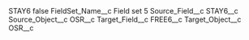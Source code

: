 <?xml version="1.0" encoding="UTF-8"?>
<CustomMetadata xmlns="http://soap.sforce.com/2006/04/metadata" xmlns:xsi="http://www.w3.org/2001/XMLSchema-instance" xmlns:xsd="http://www.w3.org/2001/XMLSchema">
    <label>STAY6</label>
    <protected>false</protected>
    <values>
        <field>FieldSet_Name__c</field>
        <value xsi:type="xsd:string">Field set 5</value>
    </values>
    <values>
        <field>Source_Field__c</field>
        <value xsi:type="xsd:string">STAY6__c</value>
    </values>
    <values>
        <field>Source_Object__c</field>
        <value xsi:type="xsd:string">OSR__c</value>
    </values>
    <values>
        <field>Target_Field__c</field>
        <value xsi:type="xsd:string">FREE6__c</value>
    </values>
    <values>
        <field>Target_Object__c</field>
        <value xsi:type="xsd:string">OSR__c</value>
    </values>
</CustomMetadata>
